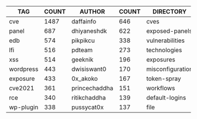 |    TAG    | COUNT |    AUTHOR     | COUNT |    DIRECTORY     | COUNT | SEVERITY | COUNT |  TYPE   | COUNT |
|-----------|-------|---------------|-------|------------------|-------|----------|-------|---------|-------|
| cve       |  1487 | daffainfo     |   646 | cves             |  1466 | info     |  1533 | http    |  4005 |
| panel     |   687 | dhiyaneshdk   |   622 | exposed-panels   |   694 | high     |  1071 | file    |    77 |
| edb       |   574 | pikpikcu      |   338 | vulnerabilities  |   516 | medium   |   789 | network |    54 |
| lfi       |   516 | pdteam        |   273 | technologies     |   296 | critical |   527 | dns     |    17 |
| xss       |   514 | geeknik       |   196 | exposures        |   290 | low      |   231 |         |       |
| wordpress |   443 | dwisiswant0   |   170 | misconfiguration |   250 | unknown  |    16 |         |       |
| exposure  |   433 | 0x_akoko      |   167 | token-spray      |   234 |          |       |         |       |
| cve2021   |   361 | princechaddha |   151 | workflows        |   190 |          |       |         |       |
| rce       |   340 | ritikchaddha  |   139 | default-logins   |   106 |          |       |         |       |
| wp-plugin |   338 | pussycat0x    |   137 | file             |    77 |          |       |         |       |
